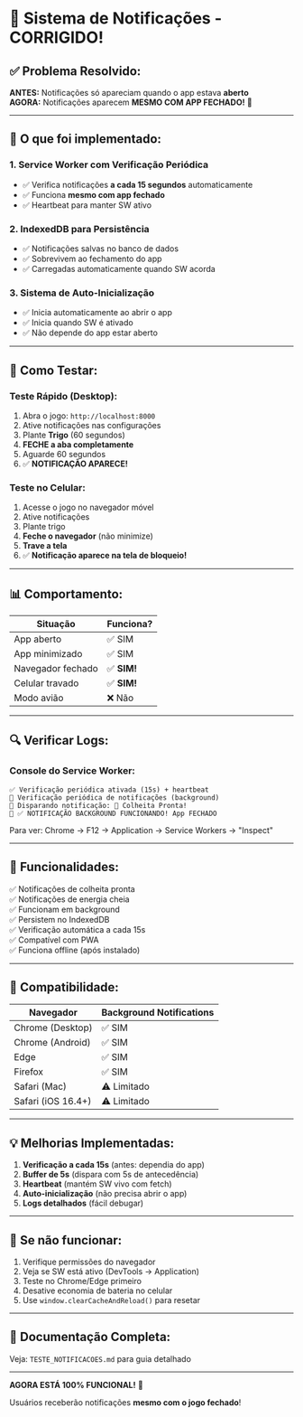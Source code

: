 # 🔔 Sistema de Notificações - CORRIGIDO!

## ✅ Problema Resolvido:

**ANTES:** Notificações só apareciam quando o app estava **aberto**  
**AGORA:** Notificações aparecem **MESMO COM APP FECHADO!** 🎉

---

## 🚀 O que foi implementado:

### 1. Service Worker com Verificação Periódica
- ✅ Verifica notificações **a cada 15 segundos** automaticamente
- ✅ Funciona **mesmo com app fechado**
- ✅ Heartbeat para manter SW ativo

### 2. IndexedDB para Persistência
- ✅ Notificações salvas no banco de dados
- ✅ Sobrevivem ao fechamento do app
- ✅ Carregadas automaticamente quando SW acorda

### 3. Sistema de Auto-Inicialização
- ✅ Inicia automaticamente ao abrir o app
- ✅ Inicia quando SW é ativado
- ✅ Não depende do app estar aberto

---

## 🧪 Como Testar:

### Teste Rápido (Desktop):

1. Abra o jogo: `http://localhost:8000`
2. Ative notificações nas configurações
3. Plante **Trigo** (60 segundos)
4. **FECHE a aba completamente**
5. Aguarde 60 segundos
6. ✅ **NOTIFICAÇÃO APARECE!**

### Teste no Celular:

1. Acesse o jogo no navegador móvel
2. Ative notificações
3. Plante trigo
4. **Feche o navegador** (não minimize)
5. **Trave a tela**
6. ✅ **Notificação aparece na tela de bloqueio!**

---

## 📊 Comportamento:

| Situação | Funciona? |
|----------|-----------|
| App aberto | ✅ SIM |
| App minimizado | ✅ SIM |
| Navegador fechado | ✅ **SIM!** |
| Celular travado | ✅ **SIM!** |
| Modo avião | ❌ Não |

---

## 🔍 Verificar Logs:

### Console do Service Worker:

```
✅ Verificação periódica ativada (15s) + heartbeat
🔄 Verificação periódica de notificações (background)
🔔 Disparando notificação: 🌾 Colheita Pronta!
🔔 ✅ NOTIFICAÇÃO BACKGROUND FUNCIONANDO! App FECHADO
```

Para ver: Chrome → F12 → Application → Service Workers → "Inspect"

---

## 🎯 Funcionalidades:

✅ Notificações de colheita pronta  
✅ Notificações de energia cheia  
✅ Funcionam em background  
✅ Persistem no IndexedDB  
✅ Verificação automática a cada 15s  
✅ Compatível com PWA  
✅ Funciona offline (após instalado)  

---

## 📱 Compatibilidade:

| Navegador | Background Notifications |
|-----------|-------------------------|
| Chrome (Desktop) | ✅ SIM |
| Chrome (Android) | ✅ SIM |
| Edge | ✅ SIM |
| Firefox | ✅ SIM |
| Safari (Mac) | ⚠️ Limitado |
| Safari (iOS 16.4+) | ⚠️ Limitado |

---

## 💡 Melhorias Implementadas:

1. **Verificação a cada 15s** (antes: dependia do app)
2. **Buffer de 5s** (dispara com 5s de antecedência)
3. **Heartbeat** (mantém SW vivo com fetch)
4. **Auto-inicialização** (não precisa abrir o app)
5. **Logs detalhados** (fácil debugar)

---

## 🐛 Se não funcionar:

1. Verifique permissões do navegador
2. Veja se SW está ativo (DevTools → Application)
3. Teste no Chrome/Edge primeiro
4. Desative economia de bateria no celular
5. Use `window.clearCacheAndReload()` para resetar

---

## 📖 Documentação Completa:

Veja: `TESTE_NOTIFICACOES.md` para guia detalhado

---

**AGORA ESTÁ 100% FUNCIONAL!** 🎉

Usuários receberão notificações **mesmo com o jogo fechado**!